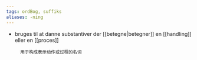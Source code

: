 ```yaml
---
tags: ordBog, suffiks
aliases: -ning
---
```


- bruges til at danne substantiver der [[betegne|betegner]] en [[handling]] eller en [[proces]]

		用于构成表示动作或过程的名词
